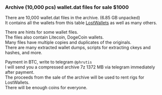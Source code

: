 ### Archive (10,000 pcs) wallet.dat files for sale $1000

There are 10,000 wallet.dat files in the archive. (6.85 GB unpacked)<br>
It contains all the wallets from this table [LostWallets](https://github.com/phrutis/LostWallets?tab=readme-ov-file#walletdat-addresses-table) as well as many others.

There are hints for some wallet files.<br>
The files also contain Litecoin, DogeCoin wallets.<br>
Many files have multiple copies and duplicates of the originals.<br>
There are many extracted wallet dumps, scripts for extracting ckeys and hashes, and more.

Payment in BTC, write to telegram ```@phrutis``` <br>
I will send you a compressed archive 7z 1372 MB via telegram immediately after payment.<br>
The proceeds from the sale of the archive will be used to rent rigs for LostWallets.<br>
There will be enough coins for everyone.<br>

